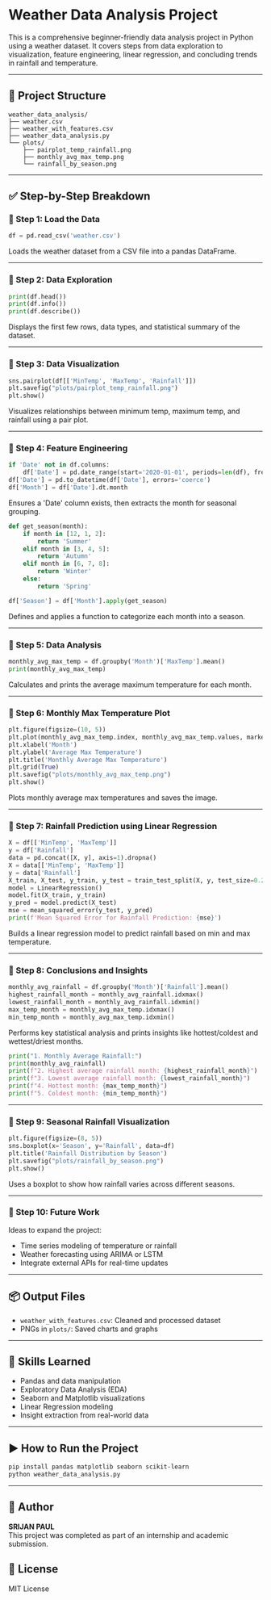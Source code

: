 # Weather Data Analysis Project

This is a comprehensive beginner-friendly data analysis project in Python using a weather dataset. It covers steps from data exploration to visualization, feature engineering, linear regression, and concluding trends in rainfall and temperature.

---

## 📁 Project Structure

```
weather_data_analysis/
├── weather.csv
├── weather_with_features.csv
├── weather_data_analysis.py
└── plots/
    ├── pairplot_temp_rainfall.png
    ├── monthly_avg_max_temp.png
    └── rainfall_by_season.png
```

---

## ✅ Step-by-Step Breakdown

### 🔹 Step 1: Load the Data

```python
df = pd.read_csv('weather.csv')
```
Loads the weather dataset from a CSV file into a pandas DataFrame.

---

### 🔹 Step 2: Data Exploration

```python
print(df.head())
print(df.info())
print(df.describe())
```
Displays the first few rows, data types, and statistical summary of the dataset.

---

### 🔹 Step 3: Data Visualization

```python
sns.pairplot(df[['MinTemp', 'MaxTemp', 'Rainfall']])
plt.savefig("plots/pairplot_temp_rainfall.png")
plt.show()
```
Visualizes relationships between minimum temp, maximum temp, and rainfall using a pair plot.

---

### 🔹 Step 4: Feature Engineering

```python
if 'Date' not in df.columns:
    df['Date'] = pd.date_range(start='2020-01-01', periods=len(df), freq='D')
df['Date'] = pd.to_datetime(df['Date'], errors='coerce')
df['Month'] = df['Date'].dt.month
```

Ensures a 'Date' column exists, then extracts the month for seasonal grouping.

```python
def get_season(month):
    if month in [12, 1, 2]:
        return 'Summer'
    elif month in [3, 4, 5]:
        return 'Autumn'
    elif month in [6, 7, 8]:
        return 'Winter'
    else:
        return 'Spring'

df['Season'] = df['Month'].apply(get_season)
```
Defines and applies a function to categorize each month into a season.

---

### 🔹 Step 5: Data Analysis

```python
monthly_avg_max_temp = df.groupby('Month')['MaxTemp'].mean()
print(monthly_avg_max_temp)
```
Calculates and prints the average maximum temperature for each month.

---

### 🔹 Step 6: Monthly Max Temperature Plot

```python
plt.figure(figsize=(10, 5))
plt.plot(monthly_avg_max_temp.index, monthly_avg_max_temp.values, marker='o')
plt.xlabel('Month')
plt.ylabel('Average Max Temperature')
plt.title('Monthly Average Max Temperature')
plt.grid(True)
plt.savefig("plots/monthly_avg_max_temp.png")
plt.show()
```
Plots monthly average max temperatures and saves the image.

---

### 🔹 Step 7: Rainfall Prediction using Linear Regression

```python
X = df[['MinTemp', 'MaxTemp']]
y = df['Rainfall']
data = pd.concat([X, y], axis=1).dropna()
X = data[['MinTemp', 'MaxTemp']]
y = data['Rainfall']
X_train, X_test, y_train, y_test = train_test_split(X, y, test_size=0.2, random_state=42)
model = LinearRegression()
model.fit(X_train, y_train)
y_pred = model.predict(X_test)
mse = mean_squared_error(y_test, y_pred)
print(f'Mean Squared Error for Rainfall Prediction: {mse}')
```
Builds a linear regression model to predict rainfall based on min and max temperature.

---

### 🔹 Step 8: Conclusions and Insights

```python
monthly_avg_rainfall = df.groupby('Month')['Rainfall'].mean()
highest_rainfall_month = monthly_avg_rainfall.idxmax()
lowest_rainfall_month = monthly_avg_rainfall.idxmin()
max_temp_month = monthly_avg_max_temp.idxmax()
min_temp_month = monthly_avg_max_temp.idxmin()
```

Performs key statistical analysis and prints insights like hottest/coldest and wettest/driest months.

```python
print("1. Monthly Average Rainfall:")
print(monthly_avg_rainfall)
print(f"2. Highest average rainfall month: {highest_rainfall_month}")
print(f"3. Lowest average rainfall month: {lowest_rainfall_month}")
print(f"4. Hottest month: {max_temp_month}")
print(f"5. Coldest month: {min_temp_month}")
```

---

### 🔹 Step 9: Seasonal Rainfall Visualization

```python
plt.figure(figsize=(8, 5))
sns.boxplot(x='Season', y='Rainfall', data=df)
plt.title('Rainfall Distribution by Season')
plt.savefig("plots/rainfall_by_season.png")
plt.show()
```
Uses a boxplot to show how rainfall varies across different seasons.

---

### 🔹 Step 10: Future Work

Ideas to expand the project:
- Time series modeling of temperature or rainfall
- Weather forecasting using ARIMA or LSTM
- Integrate external APIs for real-time updates

---

## 📦 Output Files

- `weather_with_features.csv`: Cleaned and processed dataset
- PNGs in `plots/`: Saved charts and graphs

---

## 🧠 Skills Learned

- Pandas and data manipulation
- Exploratory Data Analysis (EDA)
- Seaborn and Matplotlib visualizations
- Linear Regression modeling
- Insight extraction from real-world data

---
## ▶️ How to Run the Project

```bash
pip install pandas matplotlib seaborn scikit-learn
python weather_data_analysis.py
```

---

## 🙋 Author

**SRIJAN PAUL**  
This project was completed as part of an internship and academic submission.

## 📜 License

MIT License
